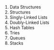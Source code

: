 1. Data Structures
2. Structures
3. Singly-Linked Lists
4. Doubly-Linked Lists
5. Hash Tables
6. Tries
7. Queues
8. Stacks
